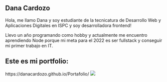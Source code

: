 <h2>Dana Cardozo</h2>
<p>Hola, me llamo Dana y soy estudiante de la tecnicatura de Desarrollo Web y Aplicaciones Digitales en ISPC y soy desarrolladora frontend! </p>
<p>Llevo un año programando como hobby y actualmente me encuentro aprendiendo Node porque mi meta para el 2022 es ser fullstack y conseguir mi primer trabajo en IT.</p>

<h2>Este es mi portfolio: </h2>
https://danacardozo.github.io/Portafolio/
  <img src="https://user-images.githubusercontent.com/83790263/164985582-85142359-1e82-4b6c-b33c-a9040930996f.png"/>
  
  
